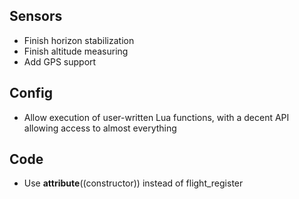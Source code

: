 ## Sensors
- Finish horizon stabilization
- Finish altitude measuring
- Add GPS support

## Config
- Allow execution of user-written Lua functions, with a decent API allowing access to almost everything


## Code
- Use __attribute__((constructor)) instead of flight_register
